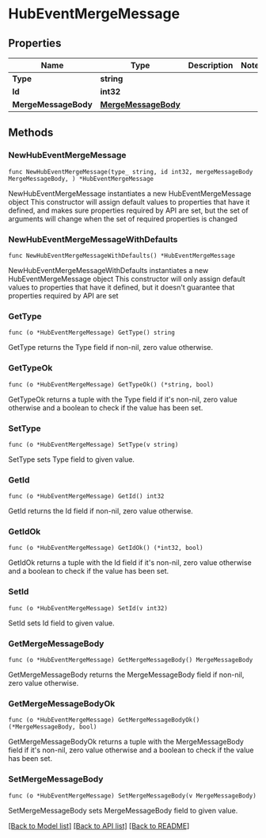 # HubEventMergeMessage

## Properties

Name | Type | Description | Notes
------------ | ------------- | ------------- | -------------
**Type** | **string** |  | 
**Id** | **int32** |  | 
**MergeMessageBody** | [**MergeMessageBody**](MergeMessageBody.md) |  | 

## Methods

### NewHubEventMergeMessage

`func NewHubEventMergeMessage(type_ string, id int32, mergeMessageBody MergeMessageBody, ) *HubEventMergeMessage`

NewHubEventMergeMessage instantiates a new HubEventMergeMessage object
This constructor will assign default values to properties that have it defined,
and makes sure properties required by API are set, but the set of arguments
will change when the set of required properties is changed

### NewHubEventMergeMessageWithDefaults

`func NewHubEventMergeMessageWithDefaults() *HubEventMergeMessage`

NewHubEventMergeMessageWithDefaults instantiates a new HubEventMergeMessage object
This constructor will only assign default values to properties that have it defined,
but it doesn't guarantee that properties required by API are set

### GetType

`func (o *HubEventMergeMessage) GetType() string`

GetType returns the Type field if non-nil, zero value otherwise.

### GetTypeOk

`func (o *HubEventMergeMessage) GetTypeOk() (*string, bool)`

GetTypeOk returns a tuple with the Type field if it's non-nil, zero value otherwise
and a boolean to check if the value has been set.

### SetType

`func (o *HubEventMergeMessage) SetType(v string)`

SetType sets Type field to given value.


### GetId

`func (o *HubEventMergeMessage) GetId() int32`

GetId returns the Id field if non-nil, zero value otherwise.

### GetIdOk

`func (o *HubEventMergeMessage) GetIdOk() (*int32, bool)`

GetIdOk returns a tuple with the Id field if it's non-nil, zero value otherwise
and a boolean to check if the value has been set.

### SetId

`func (o *HubEventMergeMessage) SetId(v int32)`

SetId sets Id field to given value.


### GetMergeMessageBody

`func (o *HubEventMergeMessage) GetMergeMessageBody() MergeMessageBody`

GetMergeMessageBody returns the MergeMessageBody field if non-nil, zero value otherwise.

### GetMergeMessageBodyOk

`func (o *HubEventMergeMessage) GetMergeMessageBodyOk() (*MergeMessageBody, bool)`

GetMergeMessageBodyOk returns a tuple with the MergeMessageBody field if it's non-nil, zero value otherwise
and a boolean to check if the value has been set.

### SetMergeMessageBody

`func (o *HubEventMergeMessage) SetMergeMessageBody(v MergeMessageBody)`

SetMergeMessageBody sets MergeMessageBody field to given value.



[[Back to Model list]](../README.md#documentation-for-models) [[Back to API list]](../README.md#documentation-for-api-endpoints) [[Back to README]](../README.md)


